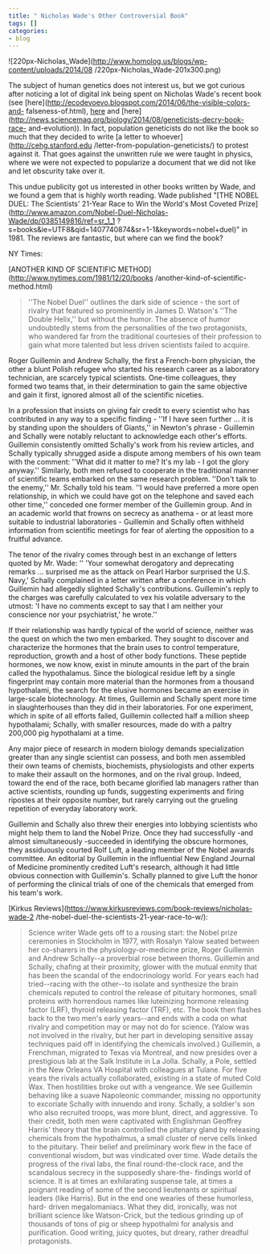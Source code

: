 ```yaml
---
title: " Nicholas Wade's Other Controversial Book"
tags: []
categories:
- blog
---
```

![220px-Nicholas_Wade](http://www.homolog.us/blogs/wp-content/uploads/2014/08
/220px-Nicholas_Wade-201x300.png)
<!--more-->

The subject of human genetics does not interest us, but we got curious after
noticing a lot of digital ink being spent on Nicholas Wade's recent book (see
[here](http://ecodevoevo.blogspot.com/2014/06/the-visible-colors-and-
falseness-of.html), [here](http://www.michaeleisen.org/blog/?p=1609) and
[here](http://news.sciencemag.org/biology/2014/08/geneticists-decry-book-race-
and-evolution)). In fact, population geneticists do not like the book so much
that they decided to write [a letter to whoever](http://cehg.stanford.edu
/letter-from-population-geneticists/) to protest against it. That goes against
the unwritten rule we were taught in physics, where we were not expected to
popularize a document that we did not like and let obscurity take over it.

This undue publicity got us interested in other books written by Wade, and we
found a gem that is highly worth reading. Wade published "[THE NOBEL DUEL: The
Scientists' 21-Year Race to Win the World's Most Coveted
Prize](http://www.amazon.com/Nobel-Duel-Nicholas-Wade/dp/0385149816/ref=sr_1_1
?s=books&ie=UTF8&qid=1407740874&sr=1-1&keywords=nobel+duel)" in 1981. The
reviews are fantastic, but where can we find the book?

NY Times:

[ANOTHER KIND OF SCIENTIFIC METHOD](http://www.nytimes.com/1981/12/20/books
/another-kind-of-scientific-method.html)

> ''The Nobel Duel'' outlines the dark side of science - the sort of rivalry
that featured so prominently in James D. Watson's ''The Double Helix,'' but
without the humor. The absence of humor undoubtedly stems from the
personalities of the two protagonists, who wandered far from the traditional
courtesies of their profession to gain what more talented but less driven
scientists failed to acquire.

Roger Guillemin and Andrew Schally, the first a French-born physician, the
other a blunt Polish refugee who started his research career as a laboratory
technician, are scarcely typical scientists. One-time colleagues, they formed
two teams that, in their determination to gain the same objective and gain it
first, ignored almost all of the scientific niceties.

In a profession that insists on giving fair credit to every scientist who has
contributed in any way to a specific finding - ''If I have seen further ... it
is by standing upon the shoulders of Giants,'' in Newton's phrase - Guillemin
and Schally were notably reluctant to acknowledge each other's efforts.
Guillemin consistently omitted Schally's work from his review articles, and
Schally typically shrugged aside a dispute among members of his own team with
the comment: ''What did it matter to me? It's my lab - I got the glory
anyway.'' Similarly, both men refused to cooperate in the traditional manner
of scientific teams embarked on the same research problem. ''Don't talk to the
enemy,'' Mr. Schally told his team. ''I would have preferred a more open
relationship, in which we could have got on the telephone and saved each other
time,'' conceded one former member of the Guillemin group. And in an academic
world that frowns on secrecy as anathema - or at least more suitable to
industrial laboratories - Guillemin and Schally often withheld information
from scientific meetings for fear of alerting the opposition to a fruitful
advance.

The tenor of the rivalry comes through best in an exchange of letters quoted
by Mr. Wade: '' 'Your somewhat derogatory and deprecating remarks ...
surprised me as the attack on Pearl Harbor surprised the U.S. Navy,' Schally
complained in a letter written after a conference in which Guillemin had
allegedly slighted Schally's contributions. Guillemin's reply to the charges
was carefully calculated to vex his volatile adversary to the utmost: 'I have
no comments except to say that I am neither your conscience nor your
psychiatrist,' he wrote.''

If their relationship was hardly typical of the world of science, neither was
the quest on which the two men embarked. They sought to discover and
characterize the hormones that the brain uses to control temperature,
reproduction, growth and a host of other body functions. These peptide
hormones, we now know, exist in minute amounts in the part of the brain called
the hypothalamus. Since the biological residue left by a single fingerprint
may contain more material than the hormones from a thousand hypothalami, the
search for the elusive hormones became an exercise in large-scale
biotechnology. At times, Guillemin and Schally spent more time in
slaughterhouses than they did in their laboratories. For one experiment, which
in spite of all efforts failed, Guillemin collected half a million sheep
hypothalami; Schally, with smaller resources, made do with a paltry 200,000
pig hypothalami at a time.

Any major piece of research in modern biology demands specialization greater
than any single scientist can possess, and both men assembled their own teams
of chemists, biochemists, physiologists and other experts to make their
assault on the hormones, and on the rival group. Indeed, toward the end of the
race, both became glorified lab managers rather than active scientists,
rounding up funds, suggesting experiments and firing ripostes at their
opposite number, but rarely carrying out the grueling repetition of everyday
laboratory work.

Guillemin and Schally also threw their energies into lobbying scientists who
might help them to land the Nobel Prize. Once they had successfully -and
almost simultaneously -succeeded in identifying the obscure hormones, they
assiduously courted Rolf Luft, a leading member of the Nobel awards committee.
An editorial by Guillemin in the influential New England Journal of Medicine
prominently credited Luft's research, although it had little obvious
connection with Guillemin's. Schally planned to give Luft the honor of
performing the clinical trials of one of the chemicals that emerged from his
team's work.

[Kirkus Reviews](https://www.kirkusreviews.com/book-reviews/nicholas-wade-2
/the-nobel-duel-the-scientists-21-year-race-to-w/):

> Science writer Wade gets off to a rousing start: the Nobel prize ceremonies
in Stockholm in 1977, with Rosalyn Yalow seated between her co-sharers in the
physiology-or-medicine prize, Roger Guillemin and Andrew Schally--a proverbial
rose between thorns. Guillemin and Schally, chafing at their proximity, glower
with the mutual enmity that has been the scandal of the endocrinology world.
For years each had tried--racing with the other--to isolate and synthesize the
brain chemicals reputed to control the release of pituitary hormones, small
proteins with horrendous names like luteinizing hormone releasing factor
(LRF), thyroid releasing factor (TRF), etc. The book then flashes back to the
two men's early years--and ends with a coda on what rivalry and competition
may or may not do for science. (Yalow was not involved in the rivalry, but her
part in developing sensitive assay techniques paid off in identifying the
chemicals involved.) Guillemin, a Frenchman, migrated to Texas via Montreal,
and now presides over a prestigious lab at the Salk Institute in La Jolla.
Schally, a Pole, settled in the New Orleans VA Hospital with colleagues at
Tulane. For five years the rivals actually collaborated, existing in a state
of muted Cold Wax. Then hostilities broke out with a vengeance. We see
Guillemin behaving like a suave Napoleonic commander, missing no opportunity
to excoriate Schally with innuendo and irony. Schally, a soldier's son who
also recruited troops, was more blunt, direct, and aggressive. To their
credit, both men were captivated with Englishman Geoffrey Harris' theory that
the brain controlled the pituitary gland by releasing chemicals from the
hypothalmus, a small cluster of nerve cells linked to the pituitary. Their
belief and preliminary work flew in the face of conventional wisdom, but was
vindicated over time. Wade details the progress of the rival labs, the final
round-the-clock race, and the scandalous secrecy in the supposedly share-the-
findings world of science. It is at times an exhilarating suspense tale, at
times a poignant reading of some of the second lieutenants or spiritual
leaders (like Harris). But in the end one wearies of these humorless, hard-
driven megalomaniacs. What they did, ironically, was not brilliant science
like Watson-Crick, but the tedious grinding up of thousands of tons of pig or
sheep hypothalmi for analysis and purification. Good writing, juicy quotes,
but dreary, rather dreadful protagonists.

